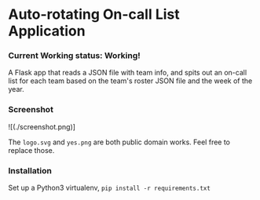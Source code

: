 # Auto-rotating On-call List Application

### Current Working status: Working!

A Flask app that reads a JSON file with team info, and spits out an on-call list for each team
based on the team's roster JSON file and the week of the year.

### Screenshot

![(./screenshot.png)]


The `logo.svg` and `yes.png`  are both public domain works. Feel free to replace those.

### Installation

Set up a Python3 virtualenv, `pip install -r requirements.txt`
